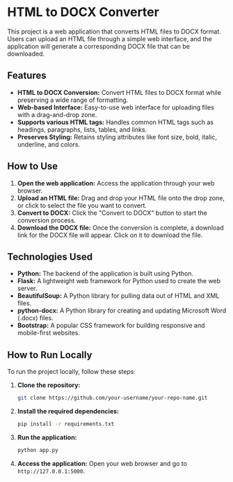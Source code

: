 # HTML to DOCX Converter

This project is a web application that converts HTML files to DOCX format. Users can upload an HTML file through a simple web interface, and the application will generate a corresponding DOCX file that can be downloaded.

## Features

-   **HTML to DOCX Conversion:** Convert HTML files to DOCX format while preserving a wide range of formatting.
-   **Web-based Interface:** Easy-to-use web interface for uploading files with a drag-and-drop zone.
-   **Supports various HTML tags:** Handles common HTML tags such as headings, paragraphs, lists, tables, and links.
-   **Preserves Styling:** Retains styling attributes like font size, bold, italic, underline, and colors.

## How to Use

1.  **Open the web application:** Access the application through your web browser.
2.  **Upload an HTML file:** Drag and drop your HTML file onto the drop zone, or click to select the file you want to convert.
3.  **Convert to DOCX:** Click the "Convert to DOCX" button to start the conversion process.
4.  **Download the DOCX file:** Once the conversion is complete, a download link for the DOCX file will appear. Click on it to download the file.

## Technologies Used

-   **Python:** The backend of the application is built using Python.
-   **Flask:** A lightweight web framework for Python used to create the web server.
-   **BeautifulSoup:** A Python library for pulling data out of HTML and XML files.
-   **python-docx:** A Python library for creating and updating Microsoft Word (.docx) files.
-   **Bootstrap:** A popular CSS framework for building responsive and mobile-first websites.

## How to Run Locally

To run the project locally, follow these steps:

1.  **Clone the repository:**
    ```bash
    git clone https://github.com/your-username/your-repo-name.git
    ```
2.  **Install the required dependencies:**
    ```bash
    pip install -r requirements.txt
    ```
3.  **Run the application:**
    ```bash
    python app.py
    ```
4.  **Access the application:** Open your web browser and go to `http://127.0.0.1:5000`.
